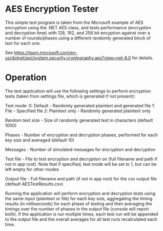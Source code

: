 # AES Encryption Tester

This simple test program is taken from the Microsoft example of AES encryption using the .NET AES class, and 
tests performance (encryption and decryption time) with 128, 192, and 256 bit encyption against over a number
of rounds/phases using a different randomly generated block of text for each one.

See https://learn.microsoft.com/en-us/dotnet/api/system.security.cryptography.aes?view=net-8.0 for details.

# Operation

The test application will use the following settings to perform encryption tests (taken from settings file, which is generated if not present):

Test mode:
  0: Default - Randomly generated plaintext and generated file
  1: File - Specified file
  2: Plaintext only - Randomly generated plaintext only

Random text size - Size of randomly generated text in characters (default 1000)

Phases - Number of encryption and decryption phases, performed for each key size and averaged (default 10)

Messages - Number of simulated messages for encryption and decryption

Test file - File to test encryption and decryption on (full filename and path if not in app root). Note that if specified, test mode will be set to 1, but can be left empty for other modes

Output file - Full filename and path (if not in app root) for the csv output file (default AESTestResults.csv)

Running the application will perform encryption and decryption tests using the same input (plaintext or file) for each key size, aggregating the timing results (in milliseconds) for each phase of testing and then averaging the timings over the number of phases in the output file (console will report both). If the application is run multiple times, each test run will be appended to the output file and the overall averages for all test runs recalculated each time.

